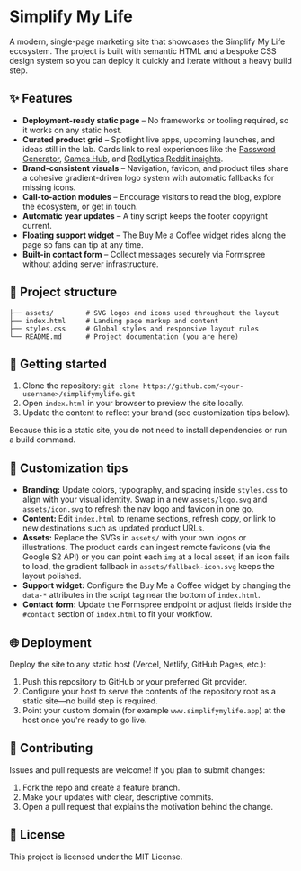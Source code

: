 # Simplify My Life

A modern, single-page marketing site that showcases the Simplify My Life
ecosystem. The project is built with semantic HTML and a bespoke CSS design
system so you can deploy it quickly and iterate without a heavy build step.

## ✨ Features

- **Deployment-ready static page** – No frameworks or tooling required, so it
  works on any static host.
- **Curated product grid** – Spotlight live apps, upcoming launches, and ideas
  still in the lab. Cards link to real experiences like the
  [Password Generator](http://password-generator.simplifymylife.app/),
  [Games Hub](https://games.simplifymylife.app), and
  [RedLytics Reddit insights](https://redlytics.vercel.app/).
- **Brand-consistent visuals** – Navigation, favicon, and product tiles share a
  cohesive gradient-driven logo system with automatic fallbacks for missing
  icons.
- **Call-to-action modules** – Encourage visitors to read the blog, explore the
  ecosystem, or get in touch.
- **Automatic year updates** – A tiny script keeps the footer copyright
  current.
- **Floating support widget** – The Buy Me a Coffee widget rides along the page
  so fans can tip at any time.
- **Built-in contact form** – Collect messages securely via Formspree without
  adding server infrastructure.

## 📂 Project structure

```
├── assets/        # SVG logos and icons used throughout the layout
├── index.html     # Landing page markup and content
├── styles.css     # Global styles and responsive layout rules
└── README.md      # Project documentation (you are here)
```

## 🚀 Getting started

1. Clone the repository: `git clone https://github.com/<your-username>/simplifymylife.git`
2. Open `index.html` in your browser to preview the site locally.
3. Update the content to reflect your brand (see customization tips below).

Because this is a static site, you do not need to install dependencies or run a
build command.

## 🎨 Customization tips

- **Branding:** Update colors, typography, and spacing inside `styles.css` to
  align with your visual identity. Swap in a new `assets/logo.svg` and
  `assets/icon.svg` to refresh the nav logo and favicon in one go.
- **Content:** Edit `index.html` to rename sections, refresh copy, or link to
  new destinations such as updated product URLs.
- **Assets:** Replace the SVGs in `assets/` with your own logos or
  illustrations. The product cards can ingest remote favicons (via the Google
  S2 API) or you can point each `img` at a local asset; if an icon fails to
  load, the gradient fallback in `assets/fallback-icon.svg` keeps the layout
  polished.
- **Support widget:** Configure the Buy Me a Coffee widget by changing the
  `data-*` attributes in the script tag near the bottom of `index.html`.
- **Contact form:** Update the Formspree endpoint or adjust fields inside the
  `#contact` section of `index.html` to fit your workflow.

## 🌐 Deployment

Deploy the site to any static host (Vercel, Netlify, GitHub Pages, etc.):

1. Push this repository to GitHub or your preferred Git provider.
2. Configure your host to serve the contents of the repository root as a
   static site—no build step is required.
3. Point your custom domain (for example `www.simplifymylife.app`) at the host
   once you're ready to go live.

## 🤝 Contributing

Issues and pull requests are welcome! If you plan to submit changes:

1. Fork the repo and create a feature branch.
2. Make your updates with clear, descriptive commits.
3. Open a pull request that explains the motivation behind the change.

## 📄 License

This project is licensed under the MIT License.
